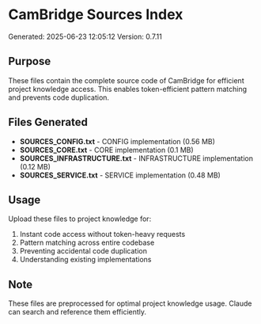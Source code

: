 ﻿# CamBridge Sources Index
Generated: 2025-06-23 12:05:12
Version: 0.7.11

## Purpose
These files contain the complete source code of CamBridge for efficient project knowledge access.
This enables token-efficient pattern matching and prevents code duplication.

## Files Generated
- **SOURCES_CONFIG.txt** - CONFIG implementation (0.56 MB)
- **SOURCES_CORE.txt** - CORE implementation (0.1 MB)
- **SOURCES_INFRASTRUCTURE.txt** - INFRASTRUCTURE implementation (0.12 MB)
- **SOURCES_SERVICE.txt** - SERVICE implementation (0.48 MB)

## Usage
Upload these files to project knowledge for:
1. Instant code access without token-heavy requests
2. Pattern matching across entire codebase
3. Preventing accidental code duplication
4. Understanding existing implementations

## Note
These files are preprocessed for optimal project knowledge usage.
Claude can search and reference them efficiently.
